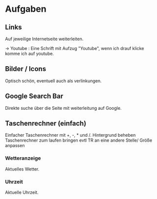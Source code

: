 # Aufgaben

## Links

Auf jeweilige Internetseite weiterleiten.

-> Youtube : Eine Schrift mit Aufzug "Youtube", wenn ich drauf klicke komme ich auf youtube.

## Bilder / Icons

Optisch schön, eventuell auch als verlinkungen.

## Google Search Bar

Direkte suche über die Seite mit weiterleitung auf Google.

## Taschenrechner (einfach)

Einfacher Taschenrechner mit +, -, \* und /.
Hintergrund beheben
Taschenrechner zum laufen bringen
evtl TR an eine andere Stelle/ Größe anpassen

### Wetteranzeige

Aktuelles Wetter.

### Uhrzeit

Aktuelle Uhrzeit.
